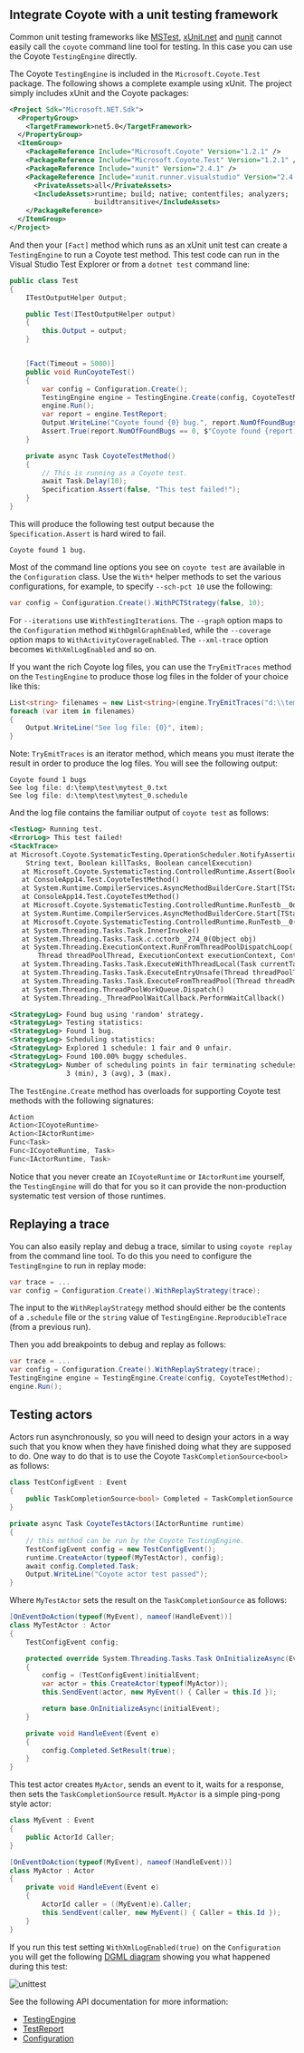 ## Integrate Coyote with a unit testing framework

Common unit testing frameworks like
[MSTest](https://docs.microsoft.com/en-us/dotnet/core/testing/unit-testing-with-mstest),
[xUnit.net](https://xunit.net/) and [nunit](https://nunit.org/) cannot easily call the `coyote`
command line tool for testing. In this case you can use the Coyote `TestingEngine` directly.

The Coyote `TestingEngine` is included in the `Microsoft.Coyote.Test` package. The following shows
a complete example using xUnit. The project simply includes xUnit and the Coyote packages:

```xml
<Project Sdk="Microsoft.NET.Sdk">
  <PropertyGroup>
    <TargetFramework>net5.0</TargetFramework>
  </PropertyGroup>
  <ItemGroup>
    <PackageReference Include="Microsoft.Coyote" Version="1.2.1" />
    <PackageReference Include="Microsoft.Coyote.Test" Version="1.2.1" />
    <PackageReference Include="xunit" Version="2.4.1" />
    <PackageReference Include="xunit.runner.visualstudio" Version="2.4.2">
      <PrivateAssets>all</PrivateAssets>
      <IncludeAssets>runtime; build; native; contentfiles; analyzers; 
                     buildtransitive</IncludeAssets>
    </PackageReference>
  </ItemGroup>
</Project>
```

And then your `[Fact]` method which runs as an xUnit unit test can create a `TestingEngine` to run a
Coyote test method.  This test code can run in the Visual Studio Test Explorer or from a `dotnet
test` command line:

```csharp
public class Test
{
    ITestOutputHelper Output;

    public Test(ITestOutputHelper output)
    {
        this.Output = output;
    }


    [Fact(Timeout = 5000)]
    public void RunCoyoteTest()
    {
        var config = Configuration.Create();
        TestingEngine engine = TestingEngine.Create(config, CoyoteTestMethod);
        engine.Run();
        var report = engine.TestReport;
        Output.WriteLine("Coyote found {0} bug.", report.NumOfFoundBugs);
        Assert.True(report.NumOfFoundBugs == 0, $"Coyote found {report.NumOfFoundBugs} bug(s).");
    }

    private async Task CoyoteTestMethod()
    {
        // This is running as a Coyote test.
        await Task.Delay(10);
        Specification.Assert(false, "This test failed!");
    }
}
```

This will produce the following test output because the `Specification.Assert` is hard wired to
fail.

```plain
Coyote found 1 bug.
```

Most of the command line options you see on `coyote test` are available in the `Configuration`
class. Use the `With*` helper methods to set the various configurations, for example, to specify
`--sch-pct 10` use the following:

```csharp
var config = Configuration.Create().WithPCTStrategy(false, 10);
```

For `--iterations` use `WithTestingIterations`. The `--graph` option maps to the `Configuration`
method `WithDgmlGraphEnabled`, while the `--coverage` option maps to `WithActivityCoverageEnabled`.
The `--xml-trace` option becomes `WithXmlLogEnabled` and so on.

If you want the rich Coyote log files, you can use the `TryEmitTraces` method on the `TestingEngine`
to produce those log files in the folder of your choice like this:

```csharp
List<string> filenames = new List<string>(engine.TryEmitTraces("d:\\temp\\test", "mytest"));
foreach (var item in filenames)
{
    Output.WriteLine("See log file: {0}", item);
}
```

Note: `TryEmitTraces` is an iterator method, which means you must iterate the result in order to
produce the log files.  You will see the following output:
```plain
Coyote found 1 bugs
See log file: d:\temp\test\mytest_0.txt
See log file: d:\temp\test\mytest_0.schedule
```

And the log file contains the familiar output of `coyote test` as follows:

```xml
<TestLog> Running test.
<ErrorLog> This test failed!
<StackTrace>
at Microsoft.Coyote.SystematicTesting.OperationScheduler.NotifyAssertionFailure(
    String text, Boolean killTasks, Boolean cancelExecution)
   at Microsoft.Coyote.SystematicTesting.ControlledRuntime.Assert(Boolean predicate, String s)
   at ConsoleApp14.Test.CoyoteTestMethod()
   at System.Runtime.CompilerServices.AsyncMethodBuilderCore.Start[TStateMachine]()
   at ConsoleApp14.Test.CoyoteTestMethod()
   at Microsoft.Coyote.SystematicTesting.ControlledRuntime.RunTestb__0d.MoveNext()
   at System.Runtime.CompilerServices.AsyncMethodBuilderCore.Start[TStateMachine]()
   at Microsoft.Coyote.SystematicTesting.ControlledRuntime.RunTestb__0()
   at System.Threading.Tasks.Task.InnerInvoke()
   at System.Threading.Tasks.Task.c.cctorb__274_0(Object obj)
   at System.Threading.ExecutionContext.RunFromThreadPoolDispatchLoop(
       Thread threadPoolThread, ExecutionContext executionContext, ContextCallback callback)
   at System.Threading.Tasks.Task.ExecuteWithThreadLocal(Task currentTaskSlot)
   at System.Threading.Tasks.Task.ExecuteEntryUnsafe(Thread threadPoolThread)
   at System.Threading.Tasks.Task.ExecuteFromThreadPool(Thread threadPoolThread)
   at System.Threading.ThreadPoolWorkQueue.Dispatch()
   at System.Threading._ThreadPoolWaitCallback.PerformWaitCallback()

<StrategyLog> Found bug using 'random' strategy.
<StrategyLog> Testing statistics:
<StrategyLog> Found 1 bug.
<StrategyLog> Scheduling statistics:
<StrategyLog> Explored 1 schedule: 1 fair and 0 unfair.
<StrategyLog> Found 100.00% buggy schedules.
<StrategyLog> Number of scheduling points in fair terminating schedules: 
              3 (min), 3 (avg), 3 (max).
```

The `TestEngine.Create` method has overloads for supporting Coyote test methods with
the following signatures:

```csharp
Action
Action<ICoyoteRuntime>
Action<IActorRuntime>
Func<Task>
Func<ICoyoteRuntime, Task>
Func<IActorRuntime, Task>
```

Notice that you never create an `ICoyoteRuntime` or `IActorRuntime` yourself, the `TestingEngine`
will do that for you so it can provide the non-production systematic test version of those runtimes.

## Replaying a trace

You can also easily replay and debug a trace, similar to using `coyote replay` from the command line
tool. To do this you need to configure the `TestingEngine` to run in replay mode:
```csharp
var trace = ...
var config = Configuration.Create().WithReplayStrategy(trace);
```
The input to the `WithReplayStrategy` method should either be the contents of a `.schedule` file or
the `string` value of `TestingEngine.ReproducibleTrace` (from a previous run).

Then you add breakpoints to debug and replay as follows:

```csharp
var trace = ...
var config = Configuration.Create().WithReplayStrategy(trace);
TestingEngine engine = TestingEngine.Create(config, CoyoteTestMethod);
engine.Run();
```

## Testing actors

Actors run asynchronously, so you will need to design your actors in a way such that you know when
they have finished doing what they are supposed to do. One way to do that is to use the Coyote
`TaskCompletionSource<bool>` as follows:

```csharp
class TestConfigEvent : Event
{
    public TaskCompletionSource<bool> Completed = TaskCompletionSource.Create<bool>();
}

private async Task CoyoteTestActors(IActorRuntime runtime)
{
    // this method can be run by the Coyote TestingEngine.
    TestConfigEvent config = new TestConfigEvent();
    runtime.CreateActor(typeof(MyTestActor), config);
    await config.Completed.Task;
    Output.WriteLine("Coyote actor test passed");
}
```

Where `MyTestActor` sets the result on the `TaskCompletionSource` as follows:

```csharp
[OnEventDoAction(typeof(MyEvent), nameof(HandleEvent))]
class MyTestActor : Actor
{
    TestConfigEvent config;

    protected override System.Threading.Tasks.Task OnInitializeAsync(Event initialEvent)
    {
        config = (TestConfigEvent)initialEvent;
        var actor = this.CreateActor(typeof(MyActor));
        this.SendEvent(actor, new MyEvent() { Caller = this.Id });

        return base.OnInitializeAsync(initialEvent);
    }

    private void HandleEvent(Event e)
    {
        config.Completed.SetResult(true);
    }
}
```

This test actor creates `MyActor`, sends an event to it, waits for a response, then sets
the `TaskCompletionSource` result.  `MyActor` is a simple ping-pong style actor:

```csharp
class MyEvent : Event
{
    public ActorId Caller;
}

[OnEventDoAction(typeof(MyEvent), nameof(HandleEvent))]
class MyActor : Actor
{
    private void HandleEvent(Event e)
    {
        ActorId caller = ((MyEvent)e).Caller;
        this.SendEvent(caller, new MyEvent() { Caller = this.Id });
    }
}
```

If you run this test setting `WithXmlLogEnabled(true)` on the `Configuration` you will get the
following [DGML diagram](generate-dgml.md) showing you what happened during this test:

![unittest](../assets/images/unittest.svg)

See the following API documentation for more information:

- [TestingEngine](../ref/Microsoft.Coyote.SystematicTesting/TestingEngine.md)
- [TestReport](../ref/Microsoft.Coyote.SystematicTesting/TestReport.md)
- [Configuration](../ref/Microsoft.Coyote/Configuration.md)
